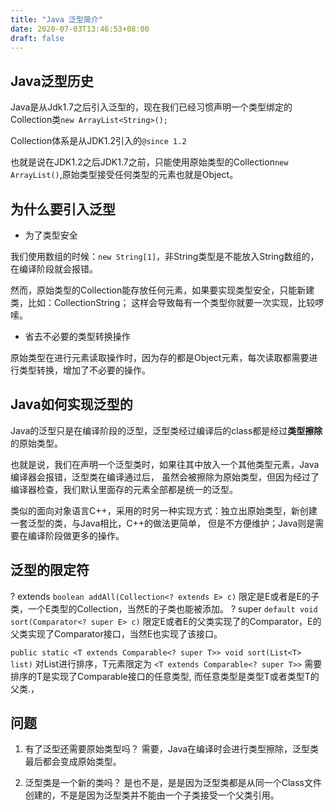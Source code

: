 ```yaml
---
title: "Java 泛型简介"
date: 2020-07-03T13:46:53+08:00
draft: false
---
```


## Java泛型历史
Java是从Jdk1.7之后引入泛型的，现在我们已经习惯声明一个类型绑定的Collection类`new ArrayList<String>();`

Collection体系是从JDK1.2引入的`@since 1.2`

也就是说在JDK1.2之后JDK1.7之前，只能使用原始类型的Collection`new ArrayList()`,原始类型接受任何类型的元素也就是Object。


## 为什么要引入泛型

* 为了类型安全

我们使用数组的时候：`new String[1]`，非String类型是不能放入String数组的，在编译阶段就会报错。

然而，原始类型的Collection能存放任何元素，如果要实现类型安全，只能新建类，比如：CollectionString；
这样会导致每有一个类型你就要一次实现，比较啰嗦。

* 省去不必要的类型转换操作

原始类型在进行元素读取操作时，因为存的都是Object元素，每次读取都需要进行类型转换，增加了不必要的操作。


## Java如何实现泛型的
Java的泛型只是在编译阶段的泛型，泛型类经过编译后的class都是经过**类型擦除**的原始类型。

也就是说，我们在声明一个泛型类时，如果往其中放入一个其他类型元素，Java编译器会报错，泛型类在编译通过后，
虽然会被擦除为原始类型，但因为经过了编译器检查，我们默认里面存的元素全部都是统一的泛型。

类似的面向对象语言C++，采用的时另一种实现方式：独立出原始类型，新创建一套泛型的类，与Java相比，C++的做法更简单，
但是不方便维护；Java则是需要在编译阶段做更多的操作。


## 泛型的限定符

? extends `boolean addAll(Collection<? extends E> c)` 限定是E或者是E的子类，一个E类型的Collection，当然E的子类也能被添加。
? super `default void sort(Comparator<? super E> c)` 限定E或者E的父类实现了的Comparator，E的父类实现了Comparator接口，当然E也实现了该接口。

`public static <T extends Comparable<? super T>> void sort(List<T> list)` 
对List<T>进行排序，T元素限定为 `<T extends Comparable<? super T>>`
需要排序的T是实现了Comparable接口的任意类型, 而任意类型是类型T或者类型T的父类.，


## 问题
1. 有了泛型还需要原始类型吗？
需要，Java在编译时会进行类型擦除，泛型类最后都会变成原始类型。

2. 泛型类是一个新的类吗？
是也不是，是是因为泛型类都是从同一个Class文件创建的，不是是因为泛型类并不能由一个子类接受一个父类引用。




